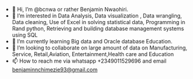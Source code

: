 - 👋 Hi, I’m @bcnwa or rather Benjamin Nwaohiri.
- 👀 I’m interested in Data Analysis, Data visualization , Data wrangling, Data cleaning, Use of Excel in solving statistical data, Programming in Rand python, Retrieving and building database management systems using SQL
- 🌱 I’m currently learning  Big data and Oracle database Education.
- 💞️ I’m looking to collaborate on large amount of data on Manufacturing, Service, Retail,Aviation, Entertainment,Health care and Education
- 📫 How to reach me via whatsapp +2349011529696 and email benjaminnchimezie93@gmail.com

<!---
bcnwa/bcnwa is a ✨ special ✨ repository because its `README.md` (this file) appears on your GitHub profile.
You can click the Preview link to take a look at your changes.
--->

